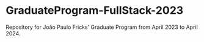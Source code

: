 # GraduateProgram-FullStack-2023
Repository for João Paulo Fricks' Graduate Program from April 2023 to April 2024.
